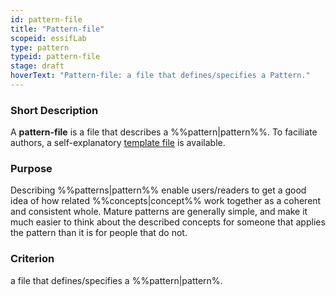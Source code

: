 ```yaml
---
id: pattern-file
title: "Pattern-file"
scopeid: essifLab
type: pattern
typeid: pattern-file
stage: draft
hoverText: "Pattern-file: a file that defines/specifies a Pattern."
---
```


### Short Description
A **pattern-file** is a file that describes a %%pattern|pattern%%. To faciliate authors, a self-explanatory [template file](/terminology-engine-v1-templates/pattern-file.md) is available.

### Purpose
Describing %%patterns|pattern%% enable users/readers to get a good idea of how related %%concepts|concept%% work together as a coherent and consistent whole. Mature patterns are generally simple, and make it much easier to think about the described concepts for someone that applies the pattern than it is for people that do not. 

### Criterion
a file that defines/specifies a %%pattern|pattern%.
